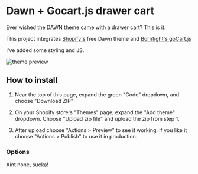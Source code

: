# Dawn + Gocart.js drawer cart

Ever wished the DAWN theme came with a drawer cart?  This is it.

This project integrates [Shopify's](https://www.shopify.com/) free Dawn theme and [Bornfight's goCart.js](https://github.com/bornfight/goCart.js)

I've added some styling and JS.

![theme preview](https://drive.google.com/file/d/1iN1FYRv-atuZdhyLtaptRaJHKZAxnQqz/preview)


## How to install

1) Near the top of this page, expand the green "Code" dropdown, and choose "Download ZIP"

2) On your Shopify store's "Themes" page, expand the "Add theme" dropdown.  Choose "Upload zip file" and upload the zip from step 1.

3) After upload choose "Actions > Preview" to see it working.  if you like it choose "Actions > Publish" to use it in production.


### Options

Aint none, sucka!